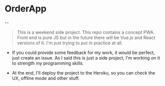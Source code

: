 # OrderApp
--
> This is a weekend side project. This repo contains a concept PWA. Front end is pure JS but in the future there will be Vue.js and React versions of it. I'm just trying to put in practice at all.

- If you could provide some feedback for my work, it would be perfect, just create an issue. As I said this is just a side project, I'm working on it to strength my programming skills.

- At the end, I'll deploy the project to the Heroku, so you can check the UX, offline mode and other stuff.
